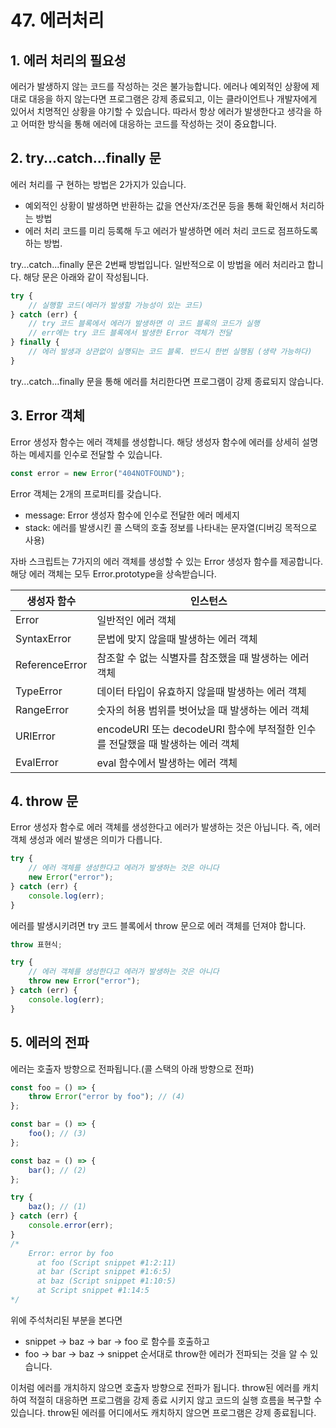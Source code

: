 # 47. 에러처리

## 1. 에러 처리의 필요성

에러가 발생하지 않는 코드를 작성하는 것은 불가능합니다. 에러나 예외적인 상황에 제대로 대응을 하지 않는다면 프로그램은 강제 종료되고, 이는 클라이언트나 개발자에게 있어서 치명적인 상황을 야기할 수 있습니다. 따라서 항상 에러가 발생한다고 생각을 하고 어떠한 방식을 통해 에러에 대응하는 코드를 작성하는 것이 중요합니다.

## 2. try...catch...finally 문

에러 처리를 구 현하는 방법은 2가지가 있습니다.

-   예외적인 상황이 발생하면 반환하는 값을 연산자/조건문 등을 통해 확인해서 처리하는 방법
-   에러 처리 코드를 미리 등록해 두고 에러가 발생하면 에러 처리 코드로 점프하도록 하는 방법.

try...catch...finally 문은 2번째 방법입니다. 일반적으로 이 방법을 에러 처리라고 합니다. 해당 문은 아래와 같이 작성됩니다.

```jsx
try {
    // 실행할 코드(에러가 발생할 가능성이 있는 코드)
} catch (err) {
    // try 코드 블록에서 에러가 발생하면 이 코드 블록의 코드가 실행
    // err에는 try 코드 블록에서 발생한 Error 객체가 전달
} finally {
    // 에러 발생과 상관없이 실행되는 코드 블록. 반드시 한번 실행됨 (생략 가능하다)
}
```

try...catch...finally 문을 통해 에러를 처리한다면 프로그램이 강제 종료되지 않습니다.

## 3. Error 객체

Error 생성자 함수는 에러 객체를 생성합니다. 해당 생성자 함수에 에러를 상세히 설명하는 메세지를 인수로 전달할 수 있습니다.

```jsx
const error = new Error("404NOTFOUND");
```

Error 객체는 2개의 프로퍼티를 갖습니다.

-   message: Error 생성자 함수에 인수로 전달한 에러 메세지
-   stack: 에러를 발생시킨 콜 스택의 호출 정보를 나타내는 문자열(디버깅 목적으로 사용)

자바 스크립트는 7가지의 에러 객체를 생성할 수 있는 Error 생성자 함수를 제공합니다. 해당 에러 객체는 모두 Error.prototype을 상속받습니다.

| 생성자 함수    | 인스턴스                                                                       |
| -------------- | ------------------------------------------------------------------------------ |
| Error          | 일반적인 에러 객체                                                             |
| SyntaxError    | 문법에 맞지 않을때 발생하는 에러 객체                                          |
| ReferenceError | 참조할 수 없는 식별자를 참조했을 때 발생하는 에러 객체                         |
| TypeError      | 데이터 타입이 유효하지 않을때 발생하는 에러 객체                               |
| RangeError     | 숫자의 허용 범위를 벗어났을 때 발생하는 에러 객체                              |
| URIError       | encodeURI 또는 decodeURI 함수에 부적절한 인수를 전달했을 때 발생하는 에러 객체 |
| EvalError      | eval 함수에서 발생하는 에러 객체                                               |

## 4. throw 문

Error 생성자 함수로 에러 객체를 생성한다고 에러가 발생하는 것은 아닙니다. 즉, 에러 객체 생성과 에러 발생은 의미가 다릅니다.

```jsx
try {
    // 에러 객체를 생성한다고 에러가 발생하는 것은 아니다
    new Error("error");
} catch (err) {
    console.log(err);
}
```

에러를 발생시키려면 try 코드 블록에서 throw 문으로 에러 객체를 던져야 합니다.

```jsx
throw 표현식;
```

```jsx
try {
    // 에러 객체를 생성한다고 에러가 발생하는 것은 아니다
    throw new Error("error");
} catch (err) {
    console.log(err);
}
```

## 5. 에러의 전파

에러는 호출자 방향으로 전파됩니다.(콜 스택의 아래 방향으로 전파)

```jsx
const foo = () => {
    throw Error("error by foo"); // (4)
};

const bar = () => {
    foo(); // (3)
};

const baz = () => {
    bar(); // (2)
};

try {
    baz(); // (1)
} catch (err) {
    console.error(err);
}
/*
	Error: error by foo
	  at foo (Script snippet #1:2:11)
	  at bar (Script snippet #1:6:5)
	  at baz (Script snippet #1:10:5)
	  at Script snippet #1:14:5
*/
```

위에 주석처리된 부분을 본다면

-   snippet → baz → bar → foo 로 함수를 호출하고
-   foo → bar → baz → snippet 순서대로 throw한 에러가 전파되는 것을 알 수 있습니다.

이처럼 에러를 개치하지 않으면 호출자 방향으로 전파가 됩니다. throw된 에러를 캐치하여 적절히 대응하면 프로그램을 강제 종료 시키지 않고 코드의 실행 흐름을 복구할 수 있습니다. throw된 에러를 어디에서도 캐치하지 않으면 프로그램은 강제 종료됩니다.
